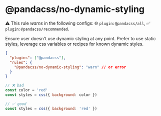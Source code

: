 # @pandacss/no-dynamic-styling

⚠️ This rule _warns_ in the following configs: 🌐 `plugin:@pandacss/all`, ✅ `plugin:@pandacss/recommended`.

<!-- end auto-generated rule header -->

Ensure user doesn't use dynamic styling at any point. Prefer to use static styles, leverage css variables or recipes for
known dynamic styles.

```json
{
  "plugins": ["@pandacss"],
  "rules": {
    "@pandacss/no-dynamic-styling": "warn" // or error
  }
}
```

```js
// ❌ bad
const color = 'red'
const styles = css({ background: color })

// ✅ good
const styles = css({ background: 'red' })
```
